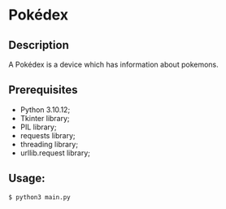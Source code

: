# Pokédex
## Description
A Pokédex is a device which has information about pokemons.

## Prerequisites
- Python 3.10.12;
- Tkinter library;
- PIL library;
- requests library;
- threading library;
- urllib.request library;

## Usage:

`$ python3 main.py`

